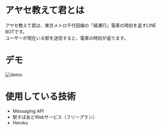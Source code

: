# アヤセ教えて君とは
アヤセ教えて君は、東京メトロ千代田線の「綾瀬行」電車の時刻を返すLINE BOTです。  
ユーザーが現在いる駅を送信すると、電車の時刻が返ります。

# デモ
![demo](https://user-images.githubusercontent.com/45246171/92308552-66ceec00-efd9-11ea-93bd-a757e122a5ac.gif)

# 使用している技術
- Messaging API
- 駅すぱあとWebサービス（フリープラン）
- Heroku


